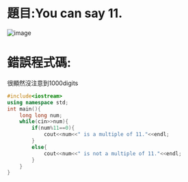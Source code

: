 # 題目:You can say 11.
![image](https://github.com/HoChenYu/Programming-practice/assets/63805851/5dbf7c01-5115-4135-acbc-930aeb8afb06)

# 錯誤程式碼:
很顯然沒注意到1000digits
````C++
#include<iostream>
using namespace std;
int main(){
	long long num;
	while(cin>>num){
		if(num%11==0){
			cout<<num<<" is a multiple of 11."<<endl;
		}
		else{
			cout<<num<<" is not a multiple of 11."<<endl;
		}
	}
}
````

